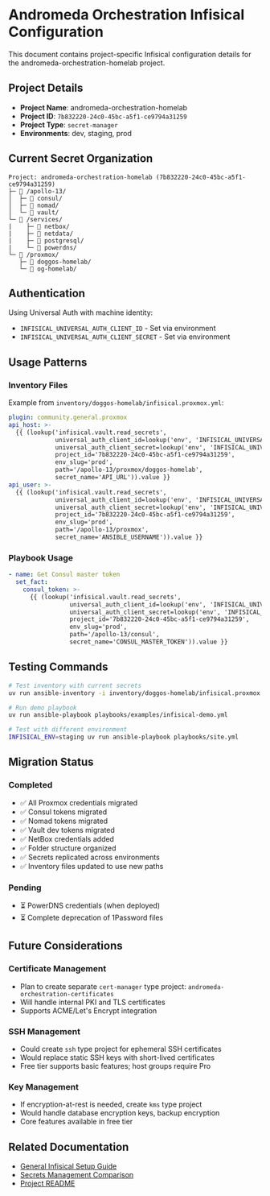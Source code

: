 # Andromeda Orchestration Infisical Configuration

This document contains project-specific Infisical configuration details for the andromeda-orchestration-homelab project.

## Project Details

- **Project Name**: andromeda-orchestration-homelab
- **Project ID**: `7b832220-24c0-45bc-a5f1-ce9794a31259`
- **Project Type**: `secret-manager`
- **Environments**: dev, staging, prod

## Current Secret Organization

```plain
Project: andromeda-orchestration-homelab (7b832220-24c0-45bc-a5f1-ce9794a31259)
├─ 📁 /apollo-13/
│  ├─ 📂 consul/
│  ├─ 📂 nomad/
│  └─ 📂 vault/
└─ 📁 /services/
|    ├─ 📂 netbox/
|    ├─ 📂 netdata/
|    ├─ 📂 postgresql/
|    └─ 📂 powerdns/
└─ 📁 /proxmox/
   ├─ 📂 doggos-homelab/
   └─ 📂 og-homelab/
```

## Authentication

Using Universal Auth with machine identity:

- `INFISICAL_UNIVERSAL_AUTH_CLIENT_ID` - Set via environment
- `INFISICAL_UNIVERSAL_AUTH_CLIENT_SECRET` - Set via environment

## Usage Patterns

### Inventory Files

Example from `inventory/doggos-homelab/infisical.proxmox.yml`:

```yaml
plugin: community.general.proxmox
api_host: >-
  {{ (lookup('infisical.vault.read_secrets',
             universal_auth_client_id=lookup('env', 'INFISICAL_UNIVERSAL_AUTH_CLIENT_ID'),
             universal_auth_client_secret=lookup('env', 'INFISICAL_UNIVERSAL_AUTH_CLIENT_SECRET'),
             project_id='7b832220-24c0-45bc-a5f1-ce9794a31259',
             env_slug='prod',
             path='/apollo-13/proxmox/doggos-homelab',
             secret_name='API_URL')).value }}
api_user: >-
  {{ (lookup('infisical.vault.read_secrets',
             universal_auth_client_id=lookup('env', 'INFISICAL_UNIVERSAL_AUTH_CLIENT_ID'),
             universal_auth_client_secret=lookup('env', 'INFISICAL_UNIVERSAL_AUTH_CLIENT_SECRET'),
             project_id='7b832220-24c0-45bc-a5f1-ce9794a31259',
             env_slug='prod',
             path='/apollo-13/proxmox',
             secret_name='ANSIBLE_USERNAME')).value }}
```

### Playbook Usage

```yaml
- name: Get Consul master token
  set_fact:
    consul_token: >-
      {{ (lookup('infisical.vault.read_secrets',
                 universal_auth_client_id=lookup('env', 'INFISICAL_UNIVERSAL_AUTH_CLIENT_ID'),
                 universal_auth_client_secret=lookup('env', 'INFISICAL_UNIVERSAL_AUTH_CLIENT_SECRET'),
                 project_id='7b832220-24c0-45bc-a5f1-ce9794a31259',
                 env_slug='prod',
                 path='/apollo-13/consul',
                 secret_name='CONSUL_MASTER_TOKEN')).value }}
```

## Testing Commands

```bash
# Test inventory with current secrets
uv run ansible-inventory -i inventory/doggos-homelab/infisical.proxmox.yml --list

# Run demo playbook
uv run ansible-playbook playbooks/examples/infisical-demo.yml

# Test with different environment
INFISICAL_ENV=staging uv run ansible-playbook playbooks/site.yml
```

## Migration Status

### Completed

- ✅ All Proxmox credentials migrated
- ✅ Consul tokens migrated
- ✅ Nomad tokens migrated
- ✅ Vault dev tokens migrated
- ✅ NetBox credentials added
- ✅ Folder structure organized
- ✅ Secrets replicated across environments
- ✅ Inventory files updated to use new paths

### Pending

- ⏳ PowerDNS credentials (when deployed)
- ⏳ Complete deprecation of 1Password files

## Future Considerations

### Certificate Management

- Plan to create separate `cert-manager` type project: `andromeda-orchestration-certificates`
- Will handle internal PKI and TLS certificates
- Supports ACME/Let's Encrypt integration

### SSH Management

- Could create `ssh` type project for ephemeral SSH certificates
- Would replace static SSH keys with short-lived certificates
- Free tier supports basic features; host groups require Pro

### Key Management

- If encryption-at-rest is needed, create `kms` type project
- Would handle database encryption keys, backup encryption
- Core features available in free tier

## Related Documentation

- [General Infisical Setup Guide](./infisical-setup.md)
- [Secrets Management Comparison](./comparison.md)
- [Project README](./README.md)
